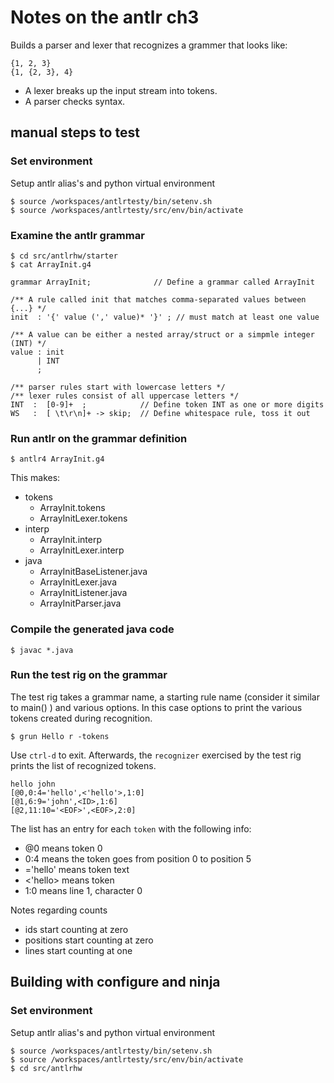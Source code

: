 # Notes on the antlr ch3

Builds a parser and lexer that recognizes a grammer that looks like:

```
{1, 2, 3}
{1, {2, 3}, 4}
```

* A lexer breaks up the input stream into tokens.
* A parser checks syntax.

## manual steps to test

### Set environment

Setup antlr alias's and python virtual environment

```
$ source /workspaces/antlrtesty/bin/setenv.sh
$ source /workspaces/antlrtesty/src/env/bin/activate
```

### Examine the antlr grammar

```
$ cd src/antlrhw/starter
$ cat ArrayInit.g4
```

```
grammar ArrayInit;              // Define a grammar called ArrayInit

/** A rule called init that matches comma-separated values between {...} */
init  : '{' value (',' value)* '}' ; // must match at least one value

/** A value can be either a nested array/struct or a simpmle integer (INT) */
value : init
      | INT
      ;

/** parser rules start with lowercase letters */
/** lexer rules consist of all uppercase letters */
INT  :  [0-9]+  ;            // Define token INT as one or more digits
WS   :  [ \t\r\n]+ -> skip;  // Define whitespace rule, toss it out
```


### Run antlr on the grammar definition 

```
$ antlr4 ArrayInit.g4
```

This makes:

* tokens
    - ArrayInit.tokens
    - ArrayInitLexer.tokens
* interp
    - ArrayInit.interp
    - ArrayInitLexer.interp
* java
    - ArrayInitBaseListener.java
    - ArrayInitLexer.java
    - ArrayInitListener.java
    - ArrayInitParser.java



### Compile the generated java code

```
$ javac *.java
```

### Run the test rig on the grammar

The test rig takes a grammar name, a starting rule name (consider it similar to main() ) and various options.  In this
case options to print the various tokens created during recognition.


```
$ grun Hello r -tokens
```

Use `ctrl-d` to exit.  Afterwards, the `recognizer` exercised by the test rig
prints the list of recognized tokens.

```
hello john
[@0,0:4='hello',<'hello'>,1:0]
[@1,6:9='john',<ID>,1:6]
[@2,11:10='<EOF>',<EOF>,2:0]
```


The list has an entry for each `token` with the following info:

* @0 means token 0
* 0:4 means the token goes from position 0 to position 5
* ='hello' means token text
* <'hello> means token 
* 1:0 means line 1, character 0

Notes regarding counts

* ids start counting at zero
* positions start counting at zero
* lines start counting at one


## Building with configure and ninja

### Set environment

Setup antlr alias's and python virtual environment

```
$ source /workspaces/antlrtesty/bin/setenv.sh
$ source /workspaces/antlrtesty/src/env/bin/activate
$ cd src/antlrhw
```



